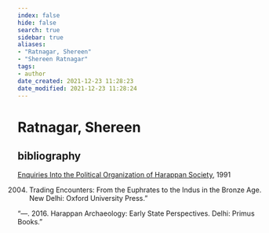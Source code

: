```yaml
---
index: false
hide: false
search: true
sidebar: true
aliases:
- "Ratnagar, Shereen"
- "Shereen Ratnagar"
tags:
- author
date_created: 2021-12-23 11:28:23
date_modified: 2021-12-23 11:28:24
---
```


# Ratnagar, Shereen

## bibliography

[Enquiries Into the Political Organization of Harappan Society](enquiries_into_the_political_organization_of_harappan_society.md), 1991

2004. Trading Encounters: From the Euphrates to the Indus in the Bronze Age. New Delhi: Oxford University Press.”

“—. 2016. Harappan Archaeology: Early State Perspectives. Delhi: Primus Books.”